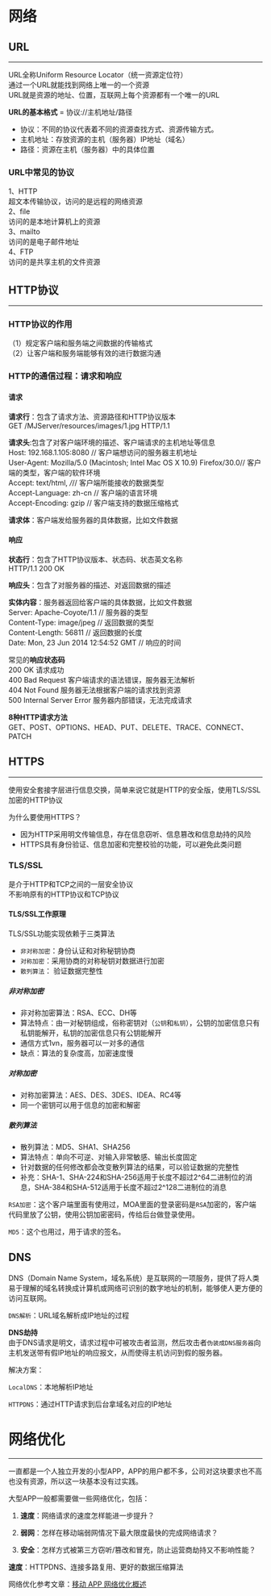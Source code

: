 # 网络

## URL

---

URL全称Uniform Resource Locator（统一资源定位符）  
通过一个URL就能找到网络上唯一的一个资源  
URL就是资源的地址、位置，互联网上每个资源都有一个唯一的URL

**URL的基本格式** = 协议://主机地址/路径

* 协议：不同的协议代表着不同的资源查找方式、资源传输方式。
* 主机地址：存放资源的主机（服务器）IP地址（域名）
* 路径：资源在主机（服务器）中的具体位置

### URL中常见的协议

1、HTTP  
超文本传输协议，访问的是远程的网络资源  
2、file  
访问的是本地计算机上的资源  
3、mailto  
访问的是电子邮件地址  
4、FTP  
访问的是共享主机的文件资源

## 

## HTTP协议

---

### HTTP协议的作用

（1）规定客户端和服务端之间数据的传输格式  
（2）让客户端和服务端能够有效的进行数据沟通

### HTTP的通信过程：请求和响应

#### 请求

**请求行**：包含了请求方法、资源路径和HTTP协议版本  
GET /MJServer/resources/images/1.jpg HTTP/1.1

**请求头**:包含了对客户端环境的描述、客户端请求的主机地址等信息  
Host: 192.168.1.105:8080 // 客户端想访问的服务器主机地址  
User-Agent: Mozilla/5.0 \(Macintosh; Intel Mac OS X 10.9\) Firefox/30.0// 客户端的类型，客户端的软件环境  
Accept: text/html, _/_// 客户端所能接收的数据类型  
Accept-Language: zh-cn // 客户端的语言环境  
Accept-Encoding: gzip // 客户端支持的数据压缩格式

**请求体**：客户端发给服务器的具体数据，比如文件数据

#### 响应

**状态行**：包含了HTTP协议版本、状态码、状态英文名称  
HTTP/1.1 200 OK

**响应头**：包含了对服务器的描述、对返回数据的描述

**实体内容**：服务器返回给客户端的具体数据，比如文件数据  
Server: Apache-Coyote/1.1 // 服务器的类型  
Content-Type: image/jpeg // 返回数据的类型  
Content-Length: 56811 // 返回数据的长度  
Date: Mon, 23 Jun 2014 12:54:52 GMT // 响应的时间

常见的**响应状态码**  
200      OK                                 请求成功  
400      Bad Request                 客户端请求的语法错误，服务器无法解析  
404      Not Found                     服务器无法根据客户端的请求找到资源  
500      Internal Server Error     服务器内部错误，无法完成请求

**8种HTTP请求方法**  
GET、POST、OPTIONS、HEAD、PUT、DELETE、TRACE、CONNECT、PATCH

## HTTPS

---

使用安全套接字层进行信息交换，简单来说它就是HTTP的安全版，使用TLS/SSL加密的HTTP协议

为什么要使用HTTPS？

* 因为HTTP采用明文传输信息，存在信息窃听、信息篡改和信息劫持的风险
* HTTPS具有身份验证、信息加密和完整校验的功能，可以避免此类问题

### TLS/SSL

是介于HTTP和TCP之间的一层安全协议  
不影响原有的HTTP协议和TCP协议

#### TLS/SSL工作原理

TLS/SSL功能实现依赖于三类算法

* `非对称加密`：身份认证和对称秘钥协商
* `对称加密`：采用协商的对称秘钥对数据进行加密
* `散列算法`： 验证数据完整性

##### 非对称加密

* 非对称加密算法：RSA、ECC、DH等
* 算法特点：由一对秘钥组成，俗称密钥对（`公钥`和`私钥`），公钥的加密信息只有私钥能解开，私钥的加密信息只有公钥能解开
* 通信方式1vn，服务器可以一对多的通信
* 缺点：算法的复杂度高，加密速度慢

##### 对称加密

* 对称加密算法：AES、DES、3DES、IDEA、RC4等
* 同一个密钥可以用于信息的加密和解密

##### 散列算法

* 散列算法：MD5、SHA1、SHA256
* 算法特点：单向不可逆、对输入非常敏感、输出长度固定
* 针对数据的任何修改都会改变散列算法的结果，可以验证数据的完整性
* 补充：SHA-1、SHA-224和SHA-256适用于长度不超过2\^64二进制位的消息，SHA-384和SHA-512适用于长度不超过2^128二进制位的消息

`RSA加密`：这个客户端里面有使用过，MOA里面的登录密码是`RSA`加密的，客户端代码里放了公钥，使用公钥加密密码，传给后台做登录使用。

`MD5`：这个也用过，用于请求的签名。

## DNS

DNS（Domain Name System，域名系统）是互联网的一项服务，提供了将人类易于理解的域名转换成计算机或网络可识别的数字地址的机制，能够使人更方便的访问互联网。

`DNS解析`：URL域名解析成IP地址的过程

**DNS劫持**  
由于DNS请求是明文，请求过程中可被攻击者监测，然后攻击者`伪装成DNS服务器`向主机发送带有假IP地址的响应报文，从而使得主机访问到假的服务器。

解决方案：

`LocalDNS`：本地解析IP地址

`HTTPDNS`：通过HTTP请求到后台拿域名对应的IP地址

# 

# 网络优化

---

一直都是一个人独立开发的小型APP，APP的用户都不多，公司对这块要求也不高也没有资源，所以这一块基本没有过实践。

大型APP一般都需要做一些网络优化，包括：

1. **速度**：网络请求的速度怎样能进一步提升？

2. **弱网**：怎样在移动端弱网情况下最大限度最快的完成网络请求？

3. **安全**：怎样方式被第三方窃听/篡改和冒充，防止运营商劫持又不影响性能？

**速度**：HTTPDNS、连接多路复用、更好的数据压缩算法



网络优化参考文章：[移动 APP 网络优化概述](https://blog.cnbang.net/tech/3531/)

